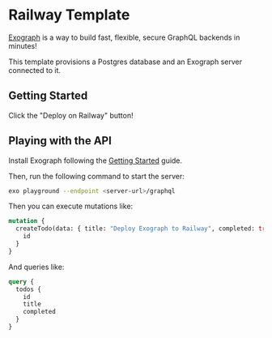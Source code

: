 # Railway Template

[Exograph](https://exograph.dev) is a way to build fast, flexible, secure GraphQL backends in minutes!

This template provisions a Postgres database and an Exograph server connected to it.

## Getting Started

Click the "Deploy on Railway" button!

## Playing with the API

Install Exograph following the [Getting Started](https://exograph.dev/docs/getting-started) guide.

Then, run the following command to start the server:

```bash
exo playground --endpoint <server-url>/graphql
```

Then you can execute mutations like:

```graphql
mutation {
  createTodo(data: { title: "Deploy Exograph to Railway", completed: true }) {
    id
  }
}
```

And queries like:

```graphql
query {
  todos {
    id
    title
    completed
  }
}
```
